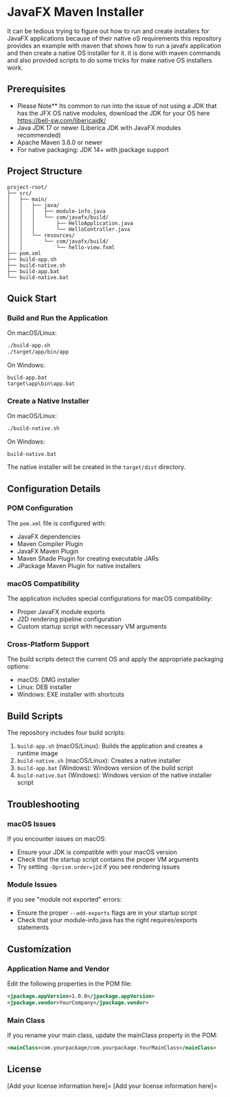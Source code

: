 # JavaFX Maven Installer

It can be tedious trying to figure out how to run and create installers for JavaFX applications because of their native oS requirements this 
repository provides an example with maven that shows how to run a javafx application and then create a native OS installer for it. it is done
with maven commands and also provided scripts to do some tricks for make native OS installers work. 

## Prerequisites
- Please Note** Its common to run into the issue of not using a JDK that has the JFX OS native modules, download the JDK for your OS here https://bell-sw.com/libericajdk/
- Java JDK 17 or newer (Liberica JDK with JavaFX modules recommended)
- Apache Maven 3.6.0 or newer
- For native packaging: JDK 14+ with jpackage support

## Project Structure

```
project-root/
├── src/
│   ├── main/
│   │   ├── java/
│   │   │   ├── module-info.java
│   │   │   └── com/javafx/build/
│   │   │       ├── HelloApplication.java
│   │   │       └── HelloController.java
│   │   └── resources/
│   │       └── com/javafx/build/
│   │           └── hello-view.fxml
├── pom.xml
├── build-app.sh
├── build-native.sh
├── build-app.bat
└── build-native.bat
```

## Quick Start

### Build and Run the Application

On macOS/Linux:
```bash
./build-app.sh
./target/app/bin/app
```

On Windows:
```
build-app.bat
target\app\bin\app.bat
```

### Create a Native Installer

On macOS/Linux:
```bash
./build-native.sh
```

On Windows:
```
build-native.bat
```

The native installer will be created in the `target/dist` directory.

## Configuration Details

### POM Configuration

The `pom.xml` file is configured with:
- JavaFX dependencies
- Maven Compiler Plugin
- JavaFX Maven Plugin
- Maven Shade Plugin for creating executable JARs
- JPackage Maven Plugin for native installers

### macOS Compatibility

The application includes special configurations for macOS compatibility:
- Proper JavaFX module exports
- J2D rendering pipeline configuration
- Custom startup script with necessary VM arguments

### Cross-Platform Support

The build scripts detect the current OS and apply the appropriate packaging options:
- macOS: DMG installer
- Linux: DEB installer
- Windows: EXE installer with shortcuts

## Build Scripts

The repository includes four build scripts:

1. `build-app.sh` (macOS/Linux): Builds the application and creates a runtime image
2. `build-native.sh` (macOS/Linux): Creates a native installer
3. `build-app.bat` (Windows): Windows version of the build script
4. `build-native.bat` (Windows): Windows version of the native installer script

## Troubleshooting

### macOS Issues

If you encounter issues on macOS:
- Ensure your JDK is compatible with your macOS version
- Check that the startup script contains the proper VM arguments
- Try setting `-Dprism.order=j2d` if you see rendering issues

### Module Issues

If you see "module not exported" errors:
- Ensure the proper `--add-exports` flags are in your startup script
- Check that your module-info.java has the right requires/exports statements

## Customization

### Application Name and Vendor

Edit the following properties in the POM file:
```xml
<jpackage.appVersion>1.0.0</jpackage.appVersion>
<jpackage.vendor>YourCompany</jpackage.vendor>
```

### Main Class

If you rename your main class, update the mainClass property in the POM:
```xml
<mainClass>com.yourpackage/com.yourpackage.YourMainClass</mainClass>
```

## License

[Add your license information here]=
[Add your license information here]=
